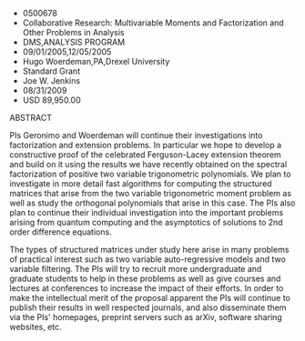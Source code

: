 
* 0500678
* Collaborative Research: Multivariable Moments and Factorization and Other Problems in Analysis
* DMS,ANALYSIS PROGRAM
* 09/01/2005,12/05/2005
* Hugo Woerdeman,PA,Drexel University
* Standard Grant
* Joe W. Jenkins
* 08/31/2009
* USD 89,950.00

ABSTRACT

PIs Geronimo and Woerdeman will continue their investigations into factorization
and extension problems. In particular we hope to develop a constructive proof of
the celebrated Ferguson-Lacey extension theorem and build on it using the
results we have recently obtained on the spectral factorization of positive two
variable trigonometric polynomials. We plan to investigate in more detail fast
algorithms for computing the structured matrices that arise from the two
variable trigonometric moment problem as well as study the orthogonal
polynomials that arise in this case. The PIs also plan to continue their
individual investigation into the important problems arising from quantum
computing and the asymptotics of solutions to 2nd order difference equations.

The types of structured matrices under study here arise in many problems of
practical interest such as two variable auto-regressive models and two variable
filtering. The PIs will try to recruit more undergraduate and graduate students
to help in these problems as well as give courses and lectures at conferences to
increase the impact of their efforts. In order to make the intellectual merit of
the proposal apparent the PIs will continue to publish their results in well
respected journals, and also disseminate them via the PIs' homepages, preprint
servers such as arXiv, software sharing websites, etc.


